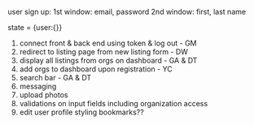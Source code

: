 
user sign up:
1st window: email, password
2nd window: first, last name

state = {user:{}}

1. connect front & back end using token & log out - GM
2. redirect to listing page from new listing form - DW
3. display all listings from orgs on dashboard - GA & DT
4. add orgs to dashboard upon registration - YC
5. search bar - GA & DT
6. messaging
7. upload photos
8. validations on input fields including organization access
9. edit user profile
styling
bookmarks??
